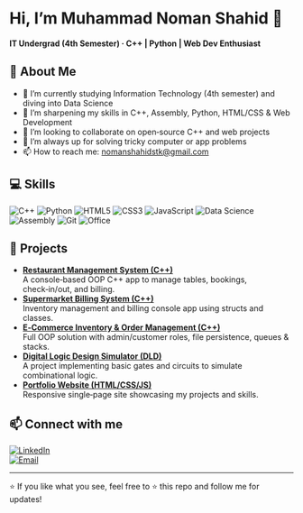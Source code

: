 # Hi, I’m Muhammad Noman Shahid 👋  
**IT Undergrad (4th Semester) · C++ | Python | Web Dev Enthusiast**

## 🚀 About Me
- 🔭 I’m currently studying Information Technology (4th semester) and diving into Data Science  
- 🌱 I’m sharpening my skills in C++, Assembly, Python, HTML/CSS & Web Development  
- 👯 I’m looking to collaborate on open‑source C++ and web projects  
- 🤔 I’m always up for solving tricky computer or app problems  
- 📫 How to reach me: [nomanshahidstk@gmail.com](mailto:nomanshahidstk@gmail.com)

## 💻 Skills
![C++](https://img.shields.io/badge/-C++-00599C?logo=c%2B%2B&style=flat-square)
![Python](https://img.shields.io/badge/-Python-3776AB?logo=python&style=flat-square)
![HTML5](https://img.shields.io/badge/-HTML5-E34F26?logo=html5&style=flat-square)
![CSS3](https://img.shields.io/badge/-CSS3-1572B6?logo=css3&style=flat-square)
![JavaScript](https://img.shields.io/badge/-JavaScript-F7DF1E?logo=javascript&style=flat-square)
![Data Science](https://img.shields.io/badge/-Data%20Science-4B8BBE?logo=python&style=flat-square)
![Assembly](https://img.shields.io/badge/-Assembly-6E4C13?style=flat-square)
![Git](https://img.shields.io/badge/-Git-F05032?logo=git&style=flat-square)
![Office](https://img.shields.io/badge/-Word%2FExcel%2FPowerPoint-0078D4?logo=microsoftoffice&style=flat-square)

## 📂 Projects
- **[Restaurant Management System (C++)](https://github.com/m-nomin-s/restaurant-management-system)**  
  A console‑based OOP C++ app to manage tables, bookings, check‑in/out, and billing.  
- **[Supermarket Billing System (C++)](https://github.com/m-nomin-s/supermarket-billing-system)**  
  Inventory management and billing console app using structs and classes.  
- **[E‑Commerce Inventory & Order Management (C++)](https://github.com/m-nomin-s/ecommerce-inventory-system)**  
  Full OOP solution with admin/customer roles, file persistence, queues & stacks.  
- **[Digital Logic Design Simulator (DLD)](https://github.com/m-nomin-s/dld-simulator)**  
  A project implementing basic gates and circuits to simulate combinational logic.  
- **[Portfolio Website (HTML/CSS/JS)](https://github.com/m-nomin-s/portfolio-website)**  
  Responsive single‑page site showcasing my projects and skills.

## 📫 Connect with me
[![LinkedIn](https://img.shields.io/badge/-LinkedIn-0077B5?logo=linkedin&style=flat-square)](https://www.linkedin.com/in/noman-shahid-28064b299)  
[![Email](https://img.shields.io/badge/-Email-D14836?logo=gmail&style=flat-square)](mailto:nomanshahidstk@gmail.com)

---

⭐️ If you like what you see, feel free to ⭐️ this repo and follow me for updates!  
